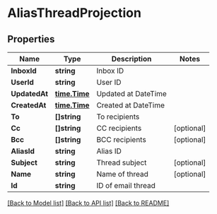 # AliasThreadProjection

## Properties

Name | Type | Description | Notes
------------ | ------------- | ------------- | -------------
**InboxId** | **string** | Inbox ID | 
**UserId** | **string** | User ID | 
**UpdatedAt** | [**time.Time**](time.Time) | Updated at DateTime | 
**CreatedAt** | [**time.Time**](time.Time) | Created at DateTime | 
**To** | **[]string** | To recipients | 
**Cc** | **[]string** | CC recipients | [optional] 
**Bcc** | **[]string** | BCC recipients | [optional] 
**AliasId** | **string** | Alias ID | 
**Subject** | **string** | Thread subject | [optional] 
**Name** | **string** | Name of thread | [optional] 
**Id** | **string** | ID of email thread | 

[[Back to Model list]](../README#documentation-for-models) [[Back to API list]](../README#documentation-for-api-endpoints) [[Back to README]](../README)


